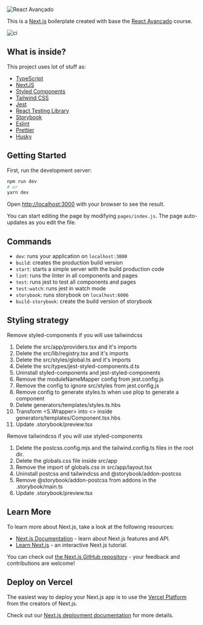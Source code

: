 ![React Avançado](https://raw.githubusercontent.com/React-Avancado/boilerplate/master/public/img/logo-gh.svg)

This is a [Next.js](https://nextjs.org/) boilerplate created with base the [React Avançado](https://reactavancado.com.br/) course.

![ci](https://github.com/React-Avancado/boilerplate-apps-router/workflows/ci/badge.svg)

## What is inside?

This project uses lot of stuff as:

-   [TypeScript](https://www.typescriptlang.org/)
-   [NextJS](https://nextjs.org/)
-   [Styled Components](https://styled-components.com/)
-   [Tailwind CSS](https://tailwindcss.com/)
-   [Jest](https://jestjs.io/)
-   [React Testing Library](https://testing-library.com/docs/react-testing-library/intro)
-   [Storybook](https://storybook.js.org/)
-   [Eslint](https://eslint.org/)
-   [Prettier](https://prettier.io/)
-   [Husky](https://github.com/typicode/husky)

## Getting Started

First, run the development server:

```bash
npm run dev
# or
yarn dev
```

Open [http://localhost:3000](http://localhost:3000) with your browser to see the result.

You can start editing the page by modifying `pages/index.js`. The page auto-updates as you edit the file.

## Commands

-   `dev`: runs your application on `localhost:3000`
-   `build`: creates the production build version
-   `start`: starts a simple server with the build production code
-   `lint`: runs the linter in all components and pages
-   `test`: runs jest to test all components and pages
-   `test:watch`: runs jest in watch mode
-   `storybook`: runs storybook on `localhost:6006`
-   `build-storybook`: create the build version of storybook

## Styling strategy

Remove styled-components if you will use tailwindcss

1. Delete the src/app/providers.tsx and it's imports
2. Delete the src/lib/registry.tsx and it's imports
3. Delete the src/styles/global.ts and it's imports
4. Delete the src/types/jest-styled-components.d.ts
5. Uninstall styled-components and jest-styled-components
6. Remove the moduleNameMapper config from jest.config.js
7. Remove the config to ignore src/styles from jest.config.js
8. Remove config to generate styles.ts when use plop to generate a component
9. Delete generators/templates/styles.ts.hbs
10. Transform <S.Wrapper> into <> inside generators/templates/Component.tsx.hbs
11. Update .storybook/preview.tsx

Remove tailwindcss if you will use styled-components

1. Delete the postcss.config.mjs and the tailwind.config.ts files in the root dir.
2. Delete the globals.css file inside src/app
3. Remove the import of globals.css in src/app/layout.tsx
4. Uninstall postcss and tailwindcss and @storybook/addon-postcss
5. Remove @storybook/addon-postcss from addons in the .storybook/main.ts
6. Update .storybook/preview.tsx

## Learn More

To learn more about Next.js, take a look at the following resources:

-   [Next.js Documentation](https://nextjs.org/docs) - learn about Next.js features and API.
-   [Learn Next.js](https://nextjs.org/learn) - an interactive Next.js tutorial.

You can check out [the Next.js GitHub repository](https://github.com/vercel/next.js/) - your feedback and contributions are welcome!

## Deploy on Vercel

The easiest way to deploy your Next.js app is to use the [Vercel Platform](https://vercel.com/import?utm_medium=default-template&filter=next.js&utm_source=create-next-app&utm_campaign=create-next-app-readme) from the creators of Next.js.

Check out our [Next.js deployment documentation](https://nextjs.org/docs/deployment) for more details.

